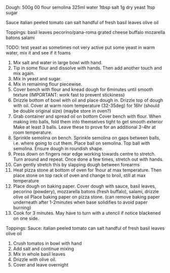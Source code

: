Dough:
500g 00 flour
semolina
325ml water
1tbsp salt
1g dry yeast
1tsp sugar

Sauce
italian peeled tomato can
salt
handful of fresh basil leaves
olive oil

Toppings:
basil leaves
pecorino/pana-roma grated cheese
buffalo mozarella batons
salami

TODO: test yeast as sometimes not very active
      put some yeast in warm water, mix it and see if it foams
1. Mix salt and water in large bowl with hand.
2. Tip in some flour and dissolve with hands.
   Then add another touch and mix again.
3. Mix in yeast and sugar.
4. Mix in remaining flour piecewise.
5. Cover bench with flour and knead dough for 6minutes until smooth texture
   (IMPORTANT: work fast to prevent stickiness)
6. Drizzle bottom of bowl with oil and place dough in.
   Drizzle top of dough with oil. 
   Cover at warm room temperature (32-35deg) for 16hr (should be double original size)
   (maybe store in oven?)
7. Grab container and spread oil on bottom
   Cover bench with flour.
   When making into balls, fold them into themselves tight to get smooth exterior
   Make at least 3 balls.
   Leave these to prove for an additional 3-4hr at room temperature.
8. Sprinkle semolina on bench. Sprinkle semolina on gaps between balls, i.e. where going to cut them.
   Place ball on semolina. Top ball with semolina.
   Ensure dough in roundish shape.
9. Press down on fingers near edge working towards centre to stretch.
   Turn around and repeat.
   Once done a few times, stretch out with hands.
10. Can gently stretch this by slapping dough between forearms
11. Heat pizza stone at bottom of oven for 1hour at max temperature.
    Then place stone on top rack of oven and change to broil, still at max temperature
12. Place dough on baking paper.
    Cover dough with sauce, basil leaves, pecorino (powdery), mozzarella batons (fresh buffalo), salami, drizzle olive oil
    Place baking paper on pizza stone.
    (can remove baking paper underneath after 1-2minutes when base solidifies to avoid paper burning)
13. Cook for 3 minutes. May have to turn with a utencil if notice blackened on one side.

Toppings:
Sauce:
italian peeled tomato can
salt
handful of fresh basil leaves
olive oil
1. Crush tomatos in bowl with hand
2. Add salt and continue mixing
3. Mix in whole basil leaves
4. Drizzle with olive oil.
5. Cover and leave overnight
